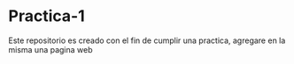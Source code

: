 # Practica-1
Este repositorio es creado con el fin de cumplir una practica, agregare en la misma una pagina web
